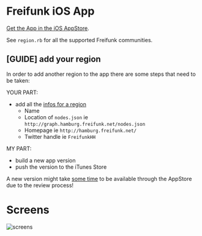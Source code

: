 # Freifunk iOS App

[Get the App in the iOS AppStore](http://appstore.com/nofail/freifunk).

See `region.rb` for all the supported Freifunk communities.

## [GUIDE] add your region

In order to add another region to the app there are some steps that need to be taken:

YOUR PART:

* add all the [infos for a region](https://github.com/phoet/freifunk_ios/blob/master/app/01_models/region.rb)
  * Name
  * Location of `nodes.json` ie `http://graph.hamburg.freifunk.net/nodes.json`
  * Homepage ie `http://hamburg.freifunk.net/`
  * Twitter handle ie `FreifunkHH`

MY PART:

* build a new app version
* push the version to the iTunes Store

A new version might take [some time](http://appreviewtimes.com/) to be available through the AppStore due to the review process!

# Screens

![screens](http://f.cl.ly/items/2A1z3r2b1s1B0Y392T3s/iOS%20Simulator%20Screen%20shot%2023.02.2014%2020.22.09.png)
